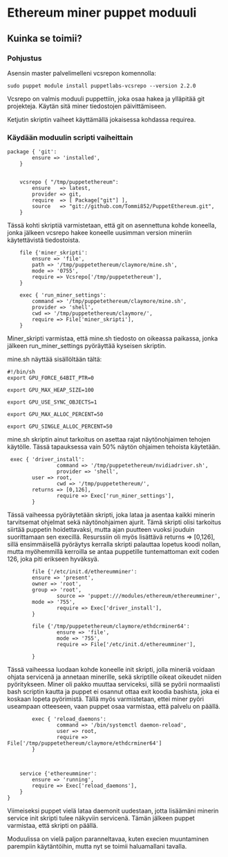 # Ethereum miner puppet moduuli

## Kuinka se toimii?

### Pohjustus

Asensin master palvelimelleni vcsrepon komennolla:
```
sudo puppet module install puppetlabs-vcsrepo --version 2.2.0
```

Vcsrepo on valmis moduuli puppettiin, joka osaa hakea ja ylläpitää git projekteja. Käytän sitä miner tiedostojen päivittämiseen.

Ketjutin skriptin vaiheet käyttämällä jokaisessa kohdassa requirea.

### Käydään moduulin scripti vaiheittain

```
package { 'git':
		ensure => 'installed',
	}


	vcsrepo { "/tmp/puppetethereum":
		ensure   => latest,
		provider => git,
		require  => [ Package["git"] ],
		source   => "git://github.com/Tommi852/PuppetEthereum.git",
	}	
```
Tässä kohti skriptiä varmistetaan, että git on asennettuna kohde koneella, jonka jälkeen vcsrepo hakee koneelle uusimman version mineriin käytettävistä tiedostoista.


```
	file {'miner_skripti':
		ensure => 'file',
		path => '/tmp/puppetethereum/claymore/mine.sh',
		mode => '0755',
		require => Vcsrepo['/tmp/puppetethereum'],
	}

	exec { 'run_miner_settings':
		command => '/tmp/puppetethereum/claymore/mine.sh',
		provider => 'shell',
		cwd => '/tmp/puppetethereum/claymore/',
		require => File['miner_skripti'],
	}

```
Miner_skripti varmistaa, että mine.sh tiedosto on oikeassa paikassa, jonka jälkeen run_miner_settings pyöräyttää kyseisen skriptin. 

mine.sh näyttää sisällöltään tältä:
```
#!/bin/sh
export GPU_FORCE_64BIT_PTR=0

export GPU_MAX_HEAP_SIZE=100

export GPU_USE_SYNC_OBJECTS=1

export GPU_MAX_ALLOC_PERCENT=50

export GPU_SINGLE_ALLOC_PERCENT=50
```
mine.sh skriptin ainut tarkoitus on asettaa rajat näytönohjaimen tehojen käytölle. Tässä tapauksessa vain 50% näytön ohjaimen tehoista käytetään.


```
 exec { 'driver_install':
                command => '/tmp/puppetethereum/nvidiadriver.sh',
                provider => 'shell',
		user => root,
                cwd => '/tmp/puppetethereum/',
		returns => [0,126],
                require => Exec['run_miner_settings'],
        }
```

Tässä vaiheessa pyöräytetään skripti, joka lataa ja asentaa kaikki minerin tarvitsemat ohjelmat sekä näytönohjaimen ajurit.
Tämä skripti olisi tarkoitus siirtää puppetin hoidettavaksi, mutta ajan puutteen vuoksi jouduin suorittamaan sen execillä.
Resurssiin oli myös lisättävä returns => [0,126], sillä ensimmäisellä pyöräytys kerralla skripti palauttaa lopetus koodi nollan, mutta myöhemmillä kerroilla se antaa puppetille tuntemattoman exit coden 126, joka piti erikseen hyväksyä.

```
        file {'/etc/init.d/ethereumminer':
		ensure => 'present',
		owner => 'root',
		group => 'root',
                source => 'puppet:///modules/ethereum/ethereumminer',
		mode => '755',
                require => Exec['driver_install'],
        }
	
        file {'/tmp/puppetethereum/claymore/ethdcrminer64':
                ensure => 'file',
                mode => '755',
                require => File['/etc/init.d/ethereumminer'],

        }
```
Tässä vaiheessa luodaan kohde koneelle init skripti, jolla mineriä voidaan ohjata servicenä ja annetaan minerille, sekä skriptille oikeat oikeudet niiden pyöritykseen.
Miner oli pakko muuttaa serviceksi, sillä se pyörii normaalisti bash scriptin kautta ja puppet ei osannut ottaa exit koodia bashista, joka ei koskaan lopeta pyörimistä.
Tällä myös varmistetaan, ettei miner pyöri useampaan otteeseen, vaan puppet osaa varmistaa, että palvelu on päällä.

```
        exec { 'reload_daemons':
                command => '/bin/systemctl daemon-reload',
                user => root,
                require => File['/tmp/puppetethereum/claymore/ethdcrminer64']
        }



	service {'ethereumminer':
		ensure => 'running',
		require => Exec['reload_daemons'],
	}
}
```
Viimeiseksi puppet vielä lataa daemonit uudestaan, jotta lisäämäni minerin service init skripti tulee näkyviin servicenä.
Tämän jälkeen puppet varmistaa, että skripti on päällä.

Moduulissa on vielä paljon paranneltavaa, kuten execien muuntaminen parempiin käytäntöihin, mutta nyt se toimii haluamallani tavalla.


